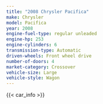 ```yaml
---
title: "2008 Chrysler Pacifica"
make: Chrysler
model: Pacifica
year: 2008
engine-fuel-type: regular unleaded
engine-hp: 253
engine-cylinders: 6
transmission-type: Automatic
driven-wheels: Front wheel drive
number-of-doors: 4
market-category: Crossover
vehicle-size: Large
vehicle-style: Wagon
---
```


{{< car_info >}}
